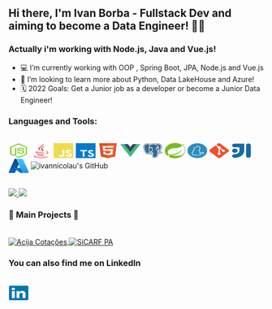## Hi there, I'm Ivan Borba - Fullstack Dev and aiming to become a Data Engineer! 🌟🌟


### Actually i'm working with Node.js, Java and Vue.js!

- 💻 I’m currently working with OOP , Spring Boot, JPA, Node.js and Vue.js 
- 🔎 I’m looking to learn more about Python, Data LakeHouse and Azure!
- 🗓️ 2022 Goals: Get a Junior job as a developer or become a Junior Data Engineer!


### Languages and Tools:
<div style="display: inline_block"><br>
  <img align="center" alt="ivannicolau's GitHub" height="30" width="40" src="https://raw.githubusercontent.com/devicons/devicon/master/icons/nodejs/nodejs-plain.svg">
  <img align="center" alt="ivannicolau's GitHub" height="30" width="40" src="https://raw.githubusercontent.com/devicons/devicon/master/icons/java/java-plain.svg">
  <img align="center" alt="ivannicolau's GitHub" height="30" width="40" src="https://raw.githubusercontent.com/devicons/devicon/master/icons/javascript/javascript-plain.svg">
  <img align="center" alt="ivannicolau's GitHub" height="30" width="40" src="https://raw.githubusercontent.com/devicons/devicon/master/icons/typescript/typescript-original.svg">
  <img align="center" alt="ivannicolau's GitHub" height="30" width="40" src="https://raw.githubusercontent.com/devicons/devicon/master/icons/html5/html5-original.svg">
  <img align="center" alt="ivannicolau's GitHub" height="30" width="40" src="https://raw.githubusercontent.com/devicons/devicon/master/icons/vuejs/vuejs-original.svg">
  <img align="center" alt="ivannicolau's GitHu" height="30" width="40" src="https://github.com/devicons/devicon/blob/master/icons/postgresql/postgresql-plain.svg">
  <img align="center" alt="ivannicolau's GitHub" height="30" width="40" src="https://raw.githubusercontent.com/devicons/devicon/master/icons/spring/spring-original.svg">
  <img align="center" alt="ivannicolau's GitHub" height="30" width="40" src="https://raw.githubusercontent.com/devicons/devicon/master/icons/yarn/yarn-original.svg">
  <img align="center" alt="ivannicolau's GitHub" height="30" width="40" src="https://github.com/devicons/devicon/blob/master/icons/git/git-plain.svg">
  <img align="center" alt="ivannicolau's GitHub" height="30" width="40" src="https://github.com/devicons/devicon/blob/master/icons/intellij/intellij-plain.svg">
  <img align="center" alt="ivannicolau's GitHub" height="30" width="40" src="https://raw.githubusercontent.com/devicons/devicon/master/icons/azure/azure-original.svg">
  <img align="center" alt="ivannicolau's GitHub" height="30" width="40" src="https://raw.githubusercontent.com/marclelijveld/Power-BI-Icons/main/SVG/PowerBI.svg">
</div>

##

<div>
  <a href="https://github.com/ivannicolau">
  <img height="151em" src="https://github-readme-stats.vercel.app/api?username=ivannicolau&show_icons=true&theme=aura_dark&include_all_commits=true&count_private=true"/>
  </a>
  <a href="https://github.com/ivannicolau">
  <img height="151em" src="https://github-readme-stats.vercel.app/api/top-langs?username=ivannicolau&theme=aura_dark&include_all_commits"/>
  </a>
</div>
  

### 🌟 Main Projects 🌟
  <div style="display: inline_block"><br>
  <a href="https://acijacotacoes.com/">
    <img align="center" alt="Acija Cotações" height="40" width="110" src="https://i.imgur.com/iwunU7Q.png">
  </a>
  <a href="https://sicarf.iterpa.pa.gov.br/analise/#/publico/home">
    <img align="center" alt="SiCARF PA" height="40" width="110" src="https://i.imgur.com/bpuvYgv.png">
  </a>
</div>

### You can also find me on LinkedIn
  <div style="display: inline_block"><br>
  <a href="https://www.linkedin.com/in/ivan-borbajr/"> 
    <img align="center" alt="ivannicolau's GitHub" height="30" width="40" src="https://raw.githubusercontent.com/devicons/devicon/master/icons/linkedin/linkedin-original.svg">
  </a>
</div>

